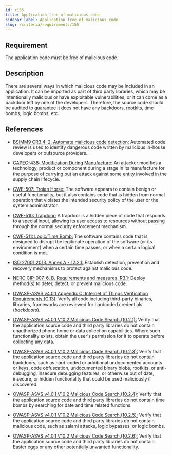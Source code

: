 ```yaml
---
id: r155
title: Application free of malicious code
sidebar_label: Application free of malicious code
slug: /criteria/requirements/155
---
```


## Requirement

The application code
must be free of malicious code.

## Description

There are several ways
in which malicious code
may be included in an application.
It can be imported as part of third party libraries,
which may be intentionally malicious
or have exploitable vulnerabilities,
or it can come as a backdoor left
by one of the developers.
Therefore,
the source code should be audited
to guarantee it does not have any
backdoors, rootkits, time bombs,
logic bombs, etc.

## References

- [BSIMM9 CR3.4: 2. Automate malicious code detection:](https://www.bsimm.com/framework/software-security-development-lifecycle/code-review.html)
Automated code review
is used to identify dangerous code written
by malicious in-house developers
or outsource providers.

- [CAPEC-438: Modification During Manufacture:](http://capec.mitre.org/data/definitions/438.html)
An attacker modifies a technology,
product or component during a stage in its manufacture
for the purpose of carrying out
an attack against some entity
involved in the supply chain lifecycle.

- [CWE-507: Trojan Horse:](https://cwe.mitre.org/data/definitions/507.html)
The software appears to contain benign
or useful functionality,
but it also contains code
that is hidden from normal operation
that violates the intended security policy
of the user or the system administrator.

- [CWE-510: Trapdoor:](https://cwe.mitre.org/data/definitions/510.html)
A trapdoor is a hidden piece of code
that responds to a special input,
allowing its user access to resources
without passing through
the normal security enforcement mechanism.

- [CWE-511: Logic/Time Bomb:](https://cwe.mitre.org/data/definitions/511.html)
The software contains code
that is designed to disrupt the legitimate operation
of the software (or its environment)
when a certain time passes,
or when a certain logical condition is met.

- [ISO 27001:2013. Annex A - 12.2.1:](https://www.iso.org/obp/ui/#iso:std:54534:en)
Establish detection,
prevention and recovery mechanisms
to protect against malicious code.

- [NERC CIP-007-6. B. Requirements and measures. R3.1:](https://www.nerc.com/pa/Stand/Reliability%20Standards/CIP-007-6.pdf)
Deploy method(s) to deter, detect,
or prevent malicious code.

- [OWASP-ASVS v4.0.1 Appendix C: Internet of Things Verification Requirements.(C.13):](https://owasp.org/www-pdf-archive/OWASP_Application_Security_Verification_Standard_4.0-en.pdf)
Verify all code including third-party binaries,
libraries, frameworks
are reviewed for hardcoded credentials (*backdoors*).

- [OWASP-ASVS v4.0.1 V10.2 Malicious Code Search.(10.2.1):](https://owasp.org/www-pdf-archive/OWASP_Application_Security_Verification_Standard_4.0-en.pdf)
Verify that the application source code
and third party libraries
do not contain unauthorized phone home
or data collection capabilities.
Where such functionality exists,
obtain the user's permission for it to operate
before collecting any data.

- [OWASP-ASVS v4.0.1 V10.2 Malicious Code Search.(10.2.3):](https://owasp.org/www-pdf-archive/OWASP_Application_Security_Verification_Standard_4.0-en.pdf)
Verify that the application source code
and third party libraries
do not contain backdoors,
such as hard-coded
or additional undocumented accounts or keys,
code obfuscation, undocumented binary blobs,
rootkits, or anti-debugging,
insecure debugging features, or otherwise out of date,
insecure, or hidden functionality
that could be used maliciously if discovered.

- [OWASP-ASVS v4.0.1 V10.2 Malicious Code Search.(10.2.4):](https://owasp.org/www-pdf-archive/OWASP_Application_Security_Verification_Standard_4.0-en.pdf)
Verify that the application source code
and third party libraries
do not contain time bombs
by searching for date
and time related functions.

- [OWASP-ASVS v4.0.1 V10.2 Malicious Code Search.(10.2.5):](https://owasp.org/www-pdf-archive/OWASP_Application_Security_Verification_Standard_4.0-en.pdf)
Verify that the application source code
and third party libraries
do not contain malicious code,
such as salami attacks,
logic bypasses,
or logic bombs.

- [OWASP-ASVS v4.0.1 V10.2 Malicious Code Search.(10.2.6):](https://owasp.org/www-pdf-archive/OWASP_Application_Security_Verification_Standard_4.0-en.pdf)
Verify that the application source code
and third party libraries
do not contain Easter eggs
or any other potentially unwanted functionality.

